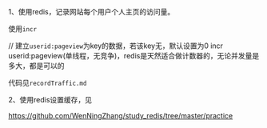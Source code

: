 1、使用redis，记录网站每个用户个人主页的访问量。

使用`incr`

// 建立`userid:pageview`为key的数据，若该key无，默认设置为0
incr userid:pageview(单线程，无竞争)，redis是天然适合做计数器的，无论并发量是多大，都是可以的

代码见`recordTraffic.md`


2、使用redis设置缓存，见


https://github.com/WenNingZhang/study_redis/tree/master/practice